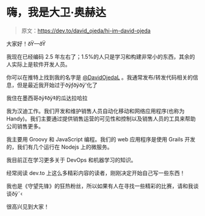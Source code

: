 # 嗨，我是大卫·奥赫达

> 原文：<https://dev.to/david_ojeda/hi-im-david-ojeda>

大家好！ðŸ––ðŸ

我现在已经编码 2.5 年左右了；1.5%的人只是学习和构建非常小的东西，其余的人实际上是软件开发人员。

你可以在推特上找到我的名字是 [@DavidOjedaL](https://twitter.com/DavidOjedaL) 。我通常发布/转发代码相关的信息，但是最近我开始过于ðÿƒðÿðÿ'化了

我住在墨西哥ðÿ‡ðÿ‡的瓜达拉哈拉

我为汉迪工作。我们开发和维护销售人员自动化移动和网络应用程序(也称为 Handy)。我们主要通过提供销售运营的可见性和控制以及销售人员的工具来帮助公司销售更多。

我主要用 Groovy 和 JavaScript 编程。我们的 web 应用程序是使用 Grails 开发的，我们有几个运行在 Nodejs 上的微服务。

我目前正在学习更多关于 DevOps 和机器学习的知识。

经常阅读 dev.to 上这么多精彩内容的读者，刚刚决定开始自己写一些东西！

我也是《守望先锋》的狂热粉丝，所以如果有人在寻找一些精彩的比赛，请和我谈谈ðÿ˜‹

很高兴见到大家！